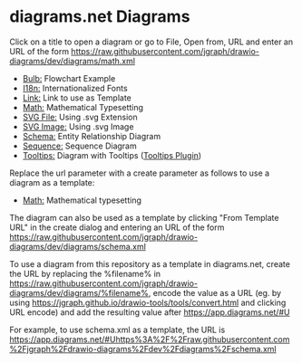 # diagrams.net Diagrams 

Click on a title to open a diagram or go to File, Open from, URL and enter an URL of the form 
https://raw.githubusercontent.com/jgraph/drawio-diagrams/dev/diagrams/math.xml

* <a href="https://app.diagrams.net/#Uhttps%3A%2F%2Fraw.githubusercontent.com%2Fjgraph%2Fdrawio-diagrams%2Fmaster%2Fdiagrams%2Fbulb.xml" target="_blank">Bulb:</a> Flowchart Example
* <a href="https://app.diagrams.net/#Uhttps%3A%2F%2Fraw.githubusercontent.com%2Fjgraph%2Fdrawio-diagrams%2Fmaster%2Fdiagrams%2Fi18n.xml" target="_blank">I18n:</a> Internationalized Fonts
* <a href="https://app.diagrams.net/#Uhttps%3A%2F%2Fraw.githubusercontent.com%2Fjgraph%2Fdrawio-diagrams%2Fmaster%2Fdiagrams%2Flink.xml" target="_blank">Link:</a> Link to use as Template
* <a href="https://app.diagrams.net/#Uhttps%3A%2F%2Fraw.githubusercontent.com%2Fjgraph%2Fdrawio-diagrams%2Fmaster%2Fdiagrams%2Fmath.xml" target="_blank">Math:</a> Mathematical Typesetting
* <a href="https://app.diagrams.net/#Uhttps%3A%2F%2Fraw.githubusercontent.com%2Fjgraph%2Fdrawio-diagrams%2Fmaster%2Fdiagrams%2Fsvgfile.svg" target="_blank">SVG File:</a> Using .svg Extension
* <a href="https://app.diagrams.net/#Uhttps%3A%2F%2Fraw.githubusercontent.com%2Fjgraph%2Fdrawio-diagrams%2Fmaster%2Fdiagrams%2Fsvgimage.xml" target="_blank">SVG Image:</a> Using .svg Image
* <a href="https://app.diagrams.net/#Uhttps%3A%2F%2Fraw.githubusercontent.com%2Fjgraph%2Fdrawio-diagrams%2Fmaster%2Fdiagrams%2Fschema.xml" target="_blank">Schema:</a> Entity Relationship Diagram
* <a href="https://app.diagrams.net/#Uhttps%3A%2F%2Fraw.githubusercontent.com%2Fjgraph%2Fdrawio-diagrams%2Fmaster%2Fdiagrams%2Fsequence.xml" target="_blank">Sequence:</a> Sequence Diagram
* <a href="https://app.diagrams.net/#Uhttps%3A%2F%2Fraw.githubusercontent.com%2Fjgraph%2Fdrawio-diagrams%2Fmaster%2Fdiagrams%2Ftooltips.xml" target="_blank">Tooltips:</a> Diagram with Tooltips (<a href="https://app.diagrams.net/?p=tips&lightbox=1&edit=_blank#Uhttps%3A%2F%2Fraw.githubusercontent.com%2Fjgraph%2Fdrawio-diagrams%2Fmaster%2Fdiagrams%2Ftooltips.xml" target="_blank">Tooltips Plugin</a>)

Replace the url parameter with a create parameter as follows to use a diagram as a template:

* <a href="https://app.diagrams.net/?create=https%3A%2F%2Fraw.githubusercontent.com%2Fjgraph%2Fdrawio-diagrams%2Fmaster%2Fdiagrams%2Fmath.xml" target="_blank">Math:</a> Mathematical typesetting

The diagram can also be used as a template by clicking "From Template URL" in the create dialog and entering an URL of the form https://raw.githubusercontent.com/jgraph/drawio-diagrams/dev/diagrams/schema.xml

To use a diagram from this repository as a template in diagrams.net, create the URL by replacing the %filename% in https://raw.githubusercontent.com/jgraph/drawio-diagrams/dev/diagrams/%filename%, encode the value as a URL (eg. by using https://jgraph.github.io/drawio-tools/tools/convert.html and clicking URL encode) and add the resulting value after https://app.diagrams.net/#U

For example, to use schema.xml as a template, the URL is https://app.diagrams.net/#Uhttps%3A%2F%2Fraw.githubusercontent.com%2Fjgraph%2Fdrawio-diagrams%2Fdev%2Fdiagrams%2Fschema.xml
